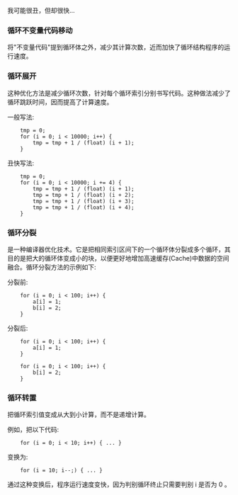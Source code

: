 
我可能很丑，但却很快...


### 循环不变量代码移动

将"不变量代码"提到循环体之外，减少其计算次数，近而加快了循环结构程序的运行速度。


### 循环展开

这种优化方法是减少循环次数，针对每个循环索引分别书写代码。这种做法减少了循环跳跃时间，因而提高了计算速度。

一般写法:
```
    tmp = 0;
    for (i = 0; i < 10000; i++) {
        tmp = tmp + 1 / (float) (i + 1);
    }
```

丑快写法:
```
    tmp = 0;
    for (i = 0; i < 10000; i += 4) {
        tmp = tmp + 1 / (float) (i + 1);
        tmp = tmp + 1 / (float) (i + 2);
        tmp = tmp + 1 / (float) (i + 3);
        tmp = tmp + 1 / (float) (i + 4);
    }
```


### 循环分裂

是一种编译器优化技术。它是把相同索引区间下的一个循环体分裂成多个循环，其目的是把大的循环体变成小的块，以便更好地增加高速缓存(Cache)中数据的空间融合。循环分裂方法的示例如下:

分裂前:
```
    for (i = 0; i < 100; i++) {
        a[i] = 1;
        b[i] = 2;
    }
```

分裂后:
```
    for (i = 0; i < 100; i++) {
        a[i] = 1;
    }
    
    for (i = 0; i < 100; i++) {
        b[i] = 2;
    }
```


### 循环转置

把循环索引值变成从大到小计算，而不是递增计算。

例如，把以下代码:
```
    for (i = 0; i < 10; i++) { ... }
```
变换为:
```
    for (i = 10; i--;) { ... }
```

通过这种变换后，程序运行速度变快，因为判别循环终止只需要判别 i 是否为 0 。

